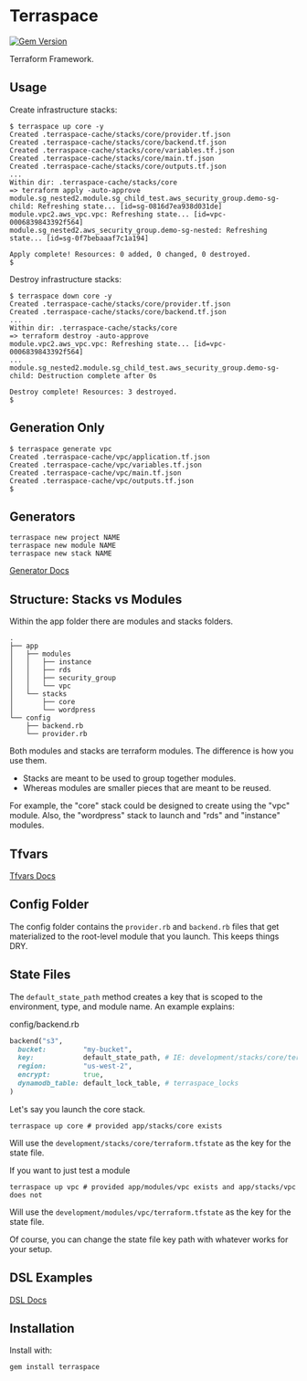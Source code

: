 # Terraspace

[![Gem Version](https://badge.fury.io/rb/terraspace.png)](http://badge.fury.io/rb/terraspace)

Terraform Framework.

## Usage

Create infrastructure stacks:

    $ terraspace up core -y
    Created .terraspace-cache/stacks/core/provider.tf.json
    Created .terraspace-cache/stacks/core/backend.tf.json
    Created .terraspace-cache/stacks/core/variables.tf.json
    Created .terraspace-cache/stacks/core/main.tf.json
    Created .terraspace-cache/stacks/core/outputs.tf.json
    ...
    Within dir: .terraspace-cache/stacks/core
    => terraform apply -auto-approve
    module.sg_nested2.module.sg_child_test.aws_security_group.demo-sg-child: Refreshing state... [id=sg-0816d7ea938d031de]
    module.vpc2.aws_vpc.vpc: Refreshing state... [id=vpc-0006839843392f564]
    module.sg_nested2.aws_security_group.demo-sg-nested: Refreshing state... [id=sg-0f7bebaaaf7c1a194]

    Apply complete! Resources: 0 added, 0 changed, 0 destroyed.
    $

Destroy infrastructure stacks:

    $ terraspace down core -y
    Created .terraspace-cache/stacks/core/provider.tf.json
    Created .terraspace-cache/stacks/core/backend.tf.json
    ...
    Within dir: .terraspace-cache/stacks/core
    => terraform destroy -auto-approve
    module.vpc2.aws_vpc.vpc: Refreshing state... [id=vpc-0006839843392f564]
    ...
    module.sg_nested2.module.sg_child_test.aws_security_group.demo-sg-child: Destruction complete after 0s

    Destroy complete! Resources: 3 destroyed.
    $

## Generation Only

    $ terraspace generate vpc
    Created .terraspace-cache/vpc/application.tf.json
    Created .terraspace-cache/vpc/variables.tf.json
    Created .terraspace-cache/vpc/main.tf.json
    Created .terraspace-cache/vpc/outputs.tf.json
    $

## Generators

    terraspace new project NAME
    terraspace new module NAME
    terraspace new stack NAME

[Generator Docs](generators.md)

## Structure: Stacks vs Modules

Within the app folder there are modules and stacks folders.

    .
    ├── app
    │   ├── modules
    │   │   ├── instance
    │   │   ├── rds
    │   │   ├── security_group
    │   │   └── vpc
    │   └── stacks
    │       ├── core
    │       └── wordpress
    └── config
        ├── backend.rb
        └── provider.rb

Both modules and stacks are terraform modules. The difference is how you use them.

* Stacks are meant to be used to group together modules.
* Whereas modules are smaller pieces that are meant to be reused.

For example, the "core" stack could be designed to create using the "vpc" module. Also, the "wordpress" stack to launch and "rds" and "instance" modules.

## Tfvars

[Tfvars Docs](tfvars.md)

## Config Folder

The config folder contains the `provider.rb` and `backend.rb` files that get materialized to the root-level module that you launch. This keeps things DRY.

## State Files

The `default_state_path` method creates a key that is scoped to the environment, type, and module name.  An example explains:

config/backend.rb

```ruby
backend("s3",
  bucket:         "my-bucket",
  key:            default_state_path, # IE: development/stacks/core/terraform.tfstate
  region:         "us-west-2",
  encrypt:        true,
  dynamodb_table: default_lock_table, # terraspace_locks
)
```

Let's say you launch the core stack.

    terraspace up core # provided app/stacks/core exists

Will use the `development/stacks/core/terraform.tfstate` as the key for the state file.

If you want to just test a module

    terraspace up vpc # provided app/modules/vpc exists and app/stacks/vpc does not

Will use the `development/modules/vpc/terraform.tfstate` as the key for the state file.

Of course, you can change the state file key path with whatever works for your setup.

## DSL Examples

[DSL Docs](dsl.md)

## Installation

Install with:

    gem install terraspace
